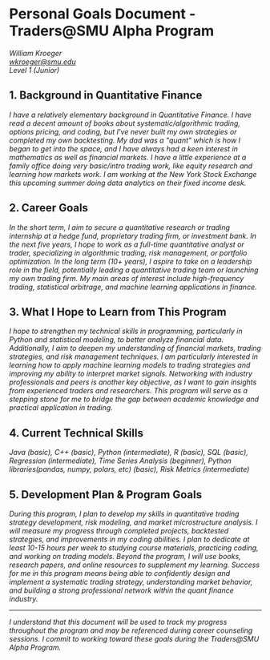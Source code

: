 # Personal Goals Document - Traders@SMU Alpha Program

*William Kroeger*  
*wkroeger@smu.edu*  
*Level 1 (Junior)*

## 1. Background in Quantitative Finance
*I have a relatively elementary background in Quantitative Finance. I have read a decent amount of books about systematic/algorithmic trading, options pricing, and coding, but I've never built my own strategies or completed my own backtesting. My dad was a "quant" which is how I began to get into the space, and I have always had a keen interest in mathematics as well as financial markets. I have a little experience at a family office doing very basic/intro trading work, like equity research and learning how markets work. I am working at the New York Stock Exchange this upcoming summer doing data analytics on their fixed income desk.*

## 2. Career Goals
*In the short term, I aim to secure a quantitative research or trading internship at a hedge fund, proprietary trading firm, or investment bank. In the next five years, I hope to work as a full-time quantitative analyst or trader, specializing in algorithmic trading, risk management, or portfolio optimization. In the long term (10+ years), I aspire to take on a leadership role in the field, potentially leading a quantitative trading team or launching my own trading firm. My main areas of interest include high-frequency trading, statistical arbitrage, and machine learning applications in finance.*

## 3. What I Hope to Learn from This Program
*I hope to strengthen my technical skills in programming, particularly in Python and statistical modeling, to better analyze financial data. Additionally, I aim to deepen my understanding of financial markets, trading strategies, and risk management techniques. I am particularly interested in learning how to apply machine learning models to trading strategies and improving my ability to interpret market signals. Networking with industry professionals and peers is another key objective, as I want to gain insights from experienced traders and researchers. This program will serve as a stepping stone for me to bridge the gap between academic knowledge and practical application in trading.*

## 4. Current Technical Skills
*Java (basic), C++ (basic), Python (intermediate), R (basic), SQL (basic), Regression (intermediate), Time Series Analysis (beginner), Python libraries(pandas, numpy, polars, etc) (basic), Risk Metrics (intermediate)*

## 5. Development Plan & Program Goals
*During this program, I plan to develop my skills in quantitative trading strategy development, risk modeling, and market microstructure analysis. I will measure my progress through completed projects, backtested strategies, and improvements in my coding abilities. I plan to dedicate at least 10-15 hours per week to studying course materials, practicing coding, and working on trading models. Beyond the program, I will use books, research papers, and online resources to supplement my learning. Success for me in this program means being able to confidently design and implement a systematic trading strategy, understanding market behavior, and building a strong professional network within the quant finance industry.*

---

*I understand that this document will be used to track my progress throughout the program and may be referenced during career counseling sessions. I commit to working toward these goals during the Traders@SMU Alpha Program.*
